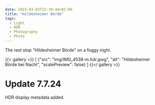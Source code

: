 ```yaml
---
date: 2023-03-02T22:39:44+02:00
title: "Hildesheimer Börde"
tags:
  - Light
  - HDR
  - Photography
  - Photo
---
```


The rest stop "Hildesheimer Börde" on a foggy night.
<!--more-->

{{< gallery >}}
[
  {"src": "img/IMG_4538-m.hdr.jpeg", "alt": "Hildesheimer Börde bei Nacht", "scalePreview": false}
]
{{</ gallery >}}

# Update 7.7.24

HDR display metadata added.
